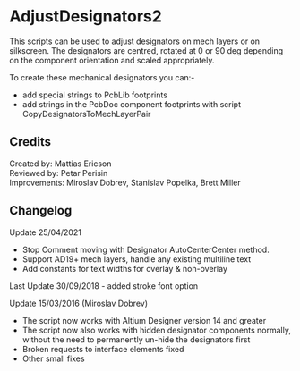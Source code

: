 # AdjustDesignators2
This scripts can be used to adjust designators on mech layers or on silkscreen. The designators are centred, rotated at 0 or 90 deg depending on the component orientation and scaled appropriately.

To create these mechanical designators you can:-
- add special strings to PcbLib footprints
- add strings in the PcbDoc component footprints with script CopyDesignatorsToMechLayerPair

## Credits
Created by: Mattias Ericson\
Reviewed by: Petar Perisin\
Improvements: Miroslav Dobrev, Stanislav Popelka, Brett Miller


## Changelog
Update 25/04/2021
- Stop Comment moving with Designator AutoCenterCenter method.
- Support AD19+ mech layers, handle any existing multiline text
- Add constants for text widths for overlay & non-overlay

Last Update 30/09/2018 - added stroke font option

Update 15/03/2016 (Miroslav Dobrev)
- The script now works with Altium Designer version 14 and greater
- The script now also works with hidden designator components normally, without the need to permanently un-hide the designators first
- Broken requests to interface elements fixed
- Other small fixes
